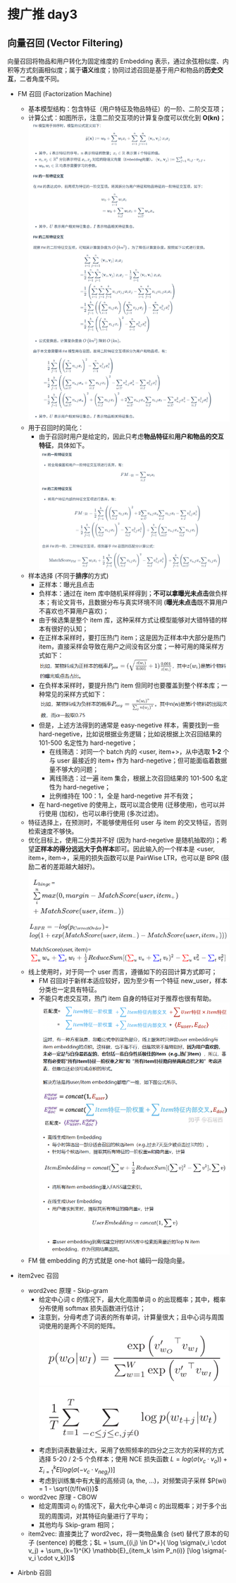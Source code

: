 # 搜广推 day3

## 向量召回 (Vector Filtering)

向量召回将物品和用户转化为固定维度的 Embedding 表示，通过余弦相似度、内积等方式刻画相似度；属于**语义**维度；协同过滤召回是基于用户和物品的**历史交互**，二者角度不同。

+ FM 召回 (Factorization Machine)
  + 基本模型结构：包含特征（用户特征及物品特征）的一阶、二阶交互项；
  + 计算公式：如图所示，注意二阶交互项的计算复杂度可以优化到 **O(kn)**； 
    ![fm](pic/fm_arch.png) 
  + 用于召回时的简化：
    + 由于召回时用户是给定的，因此只考虑**物品特征**和**用户和物品的交互特征**，具体如下。
    ![fm](pic/fm_callback.png)
  + 样本选择 (不同于**排序**的方式)
    + 正样本：曝光且点击
    + 负样本：通过在 item 库中随机采样得到；**不可以拿曝光未点击**做负样本；有论文背书，且数据分布与真实环境不同 (**曝光未点击**既不算用户不喜欢也不算用户喜欢)；
    + 由于候选集是整个 item 库，这种采样方式让模型能够对大错特错的样本有很好的认知；
    + 在正样本采样时，要打压热门 item；这是因为正样本中大部分是热门 item，直接采样会导致在用户之间没有区分度；一种可用的降采样方式如下：
      ![down_sample](pic/down_sampling.png)
    + 在负样本采样时，要提升热门 item 但同时也要覆盖到整个样本库；一种常见的采样方式如下：
      ![up_sampling](pic/up_sampling.png)
    + 但是，上述方法得到的通常是 easy-negetive 样本，需要找到一些 hard-negetive，比如说根据业务逻辑；比如说根据上次召回结果的 101-500 名定性为 hard-negetive；
      + 在线筛选：对同一个 batch 内的 <user, item+>，从中选取 **1-2** 个与 user 最接近的 item+ 作为 hard-negetive；但可能面临着数据量不够大的问题；
      + 离线筛选：过一遍 item 集合，根据上次召回结果的 101-500 名定性为 hard-negetive；
      + 比例维持在 100：1，全是 hard-negetive 并不有效；
    + 在 hard-negetive 的使用上，既可以混合使用 (迁移使用)，也可以并行使用 (加权)，也可以串行使用 (多次过滤)。
  + 特征选择上，在预测时，不能够使用任何 user 与 item 的交叉特征，否则检索速度不够快。
  + 优化目标上，使用二分类并不好 (因为 hard-negetive 是随机抽取的)；希望**正样本的得分远远大于负样本**即可。因此输入的一个样本是 <user, item+, item->，采用的损失函数可以是 PairWise LTR，也可以是 BPR (鼓励二者的差距越大越好)。
    ![ltr](pic/LTR.png)
    ![bpr](pic/BPR.png)
    ![score](pic/fm_score.png)
  + 线上使用时，对于同一个 user 而言，遵循如下的召回计算方式即可；
    + FM 召回对于新样本适应较好，因为至少有一个特征 new_user，样本分类也一定具有特征。
    + 不能只考虑交互项，热门 item 自身的特征对于推荐也很有帮助。
      ![fm_online](pic/fm_online.png)
  + FM 做 embedding 的方式就是 one-hot 编码一段隐向量。

+ item2vec 召回
  + word2vec 原理 - Skip-gram
    + 给定中心词 c 的情况下，最大化周围单词 o 的出现概率；其中，概率分布使用 softmax 损失函数进行估计；
    + 注意到，分母考虑了词表的所有单词，计算量很大；且中心词与周围词使用的是两个不同的矩阵。
      ![softmax](pic/softmax.png)
      ![skip_gram](pic/skip_gram.png)
    + 考虑到词表数量过大，采用了依照频率的四分之三次方的采样的方式选择 5-20 / 2-5 个负样本；使用 NCE 损失函数 $L = log(σ(v_c · v_o)) + Σ_{i=1}^k E[log(σ(-v_c · v_{neg_i}))]$
    + 考虑到训练集中有大量的高频词 (a, the, ...)，对频繁词子采样 $P(wi) = 1 - \sqrt{(t/f(wi))}$
  + word2vec 原理 - CBOW
    + 给定周围词 ${o_i}$ 的情况下，最大化中心单词 c 的出现概率；对于多个出现的周围词，对其特征向量进行了平均；
    + 其他均与 Skip-gram 相同；
  + item2vec: 直接类比了 word2vec，将一类物品集合 (set) 替代了原本的句子 (sentence) 的概念；$L = \sum_{(i,j) \in D^+}( \log \sigma(v_i \cdot v_j) + \sum_{k=1}^{K} \mathbb{E}_{item_k \sim P_n(i)} [\log \sigma(-v_i \cdot v_k)])$

+ Airbnb 召回